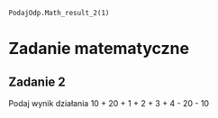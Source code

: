 ```blocks
PodajOdp.Math_result_2(1)
```
# Zadanie matematyczne
## Zadanie 2
Podaj wynik działania 10 + 20 + 1 + 2 + 3 + 4 - 20 - 10
